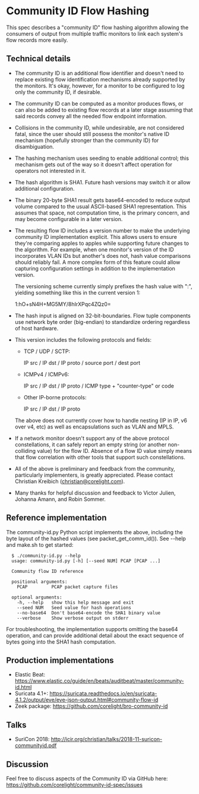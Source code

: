 Community ID Flow Hashing
=========================

This spec describes a "community ID" flow hashing algorithm allowing
the consumers of output from multiple traffic monitors to link each
system's flow records more easily.

Technical details
-----------------

- The community ID is an additional flow identifier and doesn't need to
  replace existing flow identification mechanisms already supported by
  the monitors. It's okay, however, for a monitor to be configured to
  log only the community ID, if desirable.

- The community ID can be computed as a monitor produces flows, or can
  also be added to existing flow records at a later stage assuming
  that said records convey all the needed flow endpoint information.

- Collisions in the community ID, while undesirable, are not
  considered fatal, since the user should still possess the monitor's
  native ID mechanism (hopefully stronger than the community ID)
  for disambiguation.

- The hashing mechanism uses seeding to enable additional control;
  this mechanism gets out of the way so it doesn't affect operation
  for operators not interested in it.

- The hash algorithm is SHA1. Future hash versions may switch it or
  allow additional configuration.

- The binary 20-byte SHA1 result gets base64-encoded to reduce output
  volume compared to the usual ASCII-based SHA1 representation. This
  assumes that space, not computation time, is the primary concern,
  and may become configurable in a later version.

- The resulting flow ID includes a version number to make the
  underlying community ID implementation explicit. This allows users
  to ensure they're comparing apples to apples while supporting future
  changes to the algorithm. For example, when one monitor's version of
  the ID incorporates VLAN IDs but another's does not, hash value
  comparisons should reliably fail. A more complex form of this
  feature could allow capturing configuration settings in addition to
  the implementation version.

  The versioning scheme currently simply prefixes the hash value with
  "<version>:", yielding something like this in the current version 1:

  1:hO+sN4H+MG5MY/8hIrXPqc4ZQz0=

- The hash input is aligned on 32-bit-boundaries. Flow tuple
  components use network byte order (big-endian) to standardize
  ordering regardless of host hardware.

- This version includes the following protocols and fields:

  - TCP / UDP / SCTP:

    IP src / IP dst / IP proto / source port / dest port 

  - ICMPv4 / ICMPv6:

    IP src / IP dst / IP proto / ICMP type + "counter-type" or code

  - Other IP-borne protocols:

    IP src / IP dst / IP proto

  The above does not currently cover how to handle nesting (IP in IP,
  v6 over v4, etc) as well as encapsulations such as VLAN and MPLS.

- If a network monitor doesn't support any of the above protocol
  constellations, it can safely report an empty string (or another
  non-colliding value) for the flow ID. Absence of a flow ID value
  simply means that flow correlation with other tools that support
  such constellations.

- All of the above is preliminary and feedback from the community,
  particularly implementers, is greatly appreciated. Please contact
  Christian Kreibich (christian@corelight.com).

- Many thanks for helpful discussion and feedback to Victor Julien,
  Johanna Amann, and Robin Sommer.

Reference implementation
------------------------

The community-id.py Python script implements the above, including the
byte layout of the hashed values (see packet_get_comm_id()). See
--help and make.sh to get started:

```
  $ ./community-id.py --help
  usage: community-id.py [-h] [--seed NUM] PCAP [PCAP ...]

  Community flow ID reference

  positional arguments:
    PCAP         PCAP packet capture files

  optional arguments:
    -h, --help   show this help message and exit
    --seed NUM   Seed value for hash operations
    --no-base64  Don't base64-encode the SHA1 binary value
    --verbose    Show verbose output on stderr
```

For troubleshooting, the implementation supports omitting the base64
operation, and can provide additional detail about the exact sequence
of bytes going into the SHA1 hash computation.

Production implementations
--------------------------

- Elastic Beat: https://www.elastic.co/guide/en/beats/auditbeat/master/community-id.html
- Suricata 4.1+: https://suricata.readthedocs.io/en/suricata-4.1.2/output/eve/eve-json-output.html#community-flow-id
- Zeek package: https://github.com/corelight/bro-community-id

Talks
-----

- SuriCon 2018: http://icir.org/christian/talks/2018-11-suricon-communityid.pdf

Discussion
----------

Feel free to discuss aspects of the Community ID via GitHub here:
https://github.com/corelight/community-id-spec/issues
